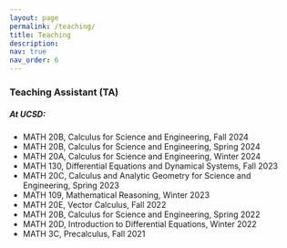 ```yaml
---
layout: page
permalink: /teaching/
title: Teaching
description: 
nav: true
nav_order: 6
---
```


<!-- For now, this page is assumed to be a static description of your courses. You can convert it to a collection similar to `_projects/` so that you can have a dedicated page for each course.

Organize your courses by years, topics, or universities, however you like! -->

### Teaching Assistant (TA)
##### At UCSD:

- MATH 20B, Calculus for Science and Engineering, Fall 2024
- MATH 20B, Calculus for Science and Engineering, Spring 2024
- MATH 20A, Calculus for Science and Engineering, Winter 2024
- MATH 130, Differential Equations and Dynamical Systems, Fall 2023
- MATH 20C, Calculus and Analytic Geometry for Science and Engineering, Spring 2023
- MATH 109, Mathematical Reasoning, Winter 2023
- MATH 20E, Vector Calculus, Fall 2022
- MATH 20B, Calculus for Science and Engineering, Spring 2022
- MATH 20D, Introduction to Differential Equations, Winter 2022
- MATH 3C, Precalculus, Fall 2021
